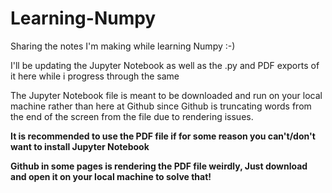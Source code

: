 # Learning-Numpy

Sharing the notes I'm making while learning Numpy :-)

I'll be updating the Jupyter Notebook as well as the .py and PDF exports of it here while i progress through the same

The Jupyter Notebook file is meant to be downloaded and run on your local machine rather than here at Github since Github is truncating words from the end of the screen from the file due to rendering issues.

**It is recommended to use the PDF file if for some reason you can't/don't want to install Jupyter Notebook**

**Github in some pages is rendering the PDF file weirdly, Just download and open it on your local machine to solve that!**
